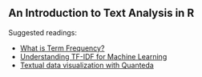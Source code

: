 ## An Introduction to Text Analysis in R

Suggested readings:

- [What is Term Frequency?](https://www.opinosis-analytics.com/knowledge-base/term-frequency-explained/)
- [Understanding TF-IDF for Machine Learning](https://www.capitalone.com/tech/machine-learning/understanding-tf-idf/)
- [Textual data visualization with Quanteda](http://quanteda.io/articles/pkgdown/examples/plotting.html)
